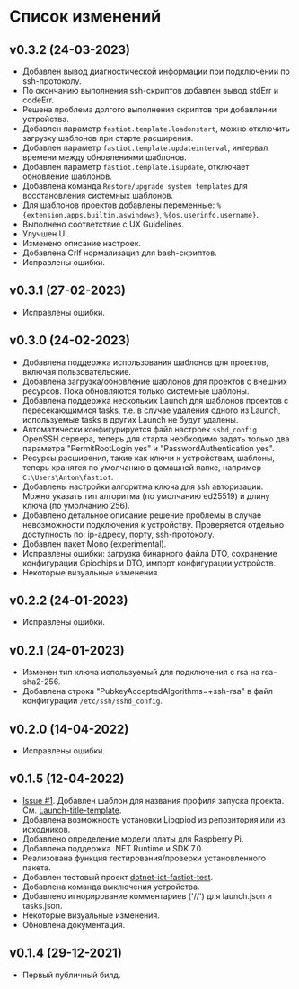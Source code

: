 # Список изменений

## v0.3.2 (24-03-2023)

- Добавлен вывод диагностической информации при подключении по ssh-протоколу.
- По окончанию выполнения ssh-скриптов добавлен вывод stdErr и codeErr.
- Решена проблема долгого выполнения скриптов при добавлении устройства.
- Добавлен параметр `fastiot.template.loadonstart`, можно отключить загрузку шаблонов при старте расширения.
- Добавлен параметр `fastiot.template.updateinterval`, интервал времени между обновлениями шаблонов.
- Добавлен параметр `fastiot.template.isupdate`, отключает обновление шаблонов.
- Добавлена команда `Restore/upgrade system templates` для восстановления системных шаблонов.
- Для шаблонов проектов добавлены переменные: `%{extension.apps.builtin.aswindows}`, `%{os.userinfo.username}`.
- Выполнено соответствие с UX Guidelines.
- Улучшен UI.
- Изменено описание настроек.
- Добавлена Crlf нормализация для bash-скриптов.
- Исправлены ошибки.

## v0.3.1 (27-02-2023)

- Исправлены ошибки.

## v0.3.0 (24-02-2023)

- Добавлена поддержка использования шаблонов для проектов, включая пользовательские.
- Добавлена загрузка/обновление шаблонов для проектов с внешних ресурсов. Пока обновляются только системные шаблоны.
- Добавлена поддержка нескольких Launch для шаблонов проектов с пересекающимися tasks, т.е. в случае удаления одного из Launch, используемые tasks в других Launch не будут удалены.
- Автоматически конфигурируется файл настроек `sshd_config` OpenSSH сервера, теперь для старта необходимо задать только два параметра "PermitRootLogin yes" и "PasswordAuthentication yes".
- Ресурсы расширения, такие как ключи к устройствам, шаблоны, теперь хранятся по умолчанию в домашней папке, например `C:\Users\Anton\fastiot`.
- Добавлены настройки алгоритма ключа для ssh авторизации. Можно указать тип алгоритма (по умолчанию ed25519) и длину ключа (по умолчанию 256).
- Добавлено детальное описание решение проблемы в случае невозможности подключения к устройству. Проверяется отдельно доступность по: ip-адресу, порту, ssh-протоколу.
- Добавлен пакет Mono (experimental).
- Исправлены ошибки: загрузка бинарного файла DTO, сохранение конфигурации Gpiochips и DTO, импорт конфигурации устройств.
- Некоторые визуальные изменения.

## v0.2.2 (24-01-2023)

- Исправлены ошибки.

## v0.2.1 (24-01-2023)

- Изменен тип ключа используемый для подключения с rsa на rsa-sha2-256.
- Добавлена строка "PubkeyAcceptedAlgorithms=+ssh-rsa" в файл конфигурации `/etc/ssh/sshd_config`.

## v0.2.0 (14-04-2022)

- Исправлены ошибки.

## v0.1.5 (12-04-2022)

- [Issue #1](https://github.com/devdotnetorg/vscode-extension-dotnet-fastiot/issues/1 "Issue #1"). Добавлен шаблон для названия профиля запуска проекта. См. [Launch-title-template](https://github.com/devdotnetorg/vscode-extension-dotnet-fastiot/blob/master/docs/Launch-title-template.md "Launch-title-template").
- Добавлена возможность установки Libgpiod из репозитория или из исходников.
- Добавлено определение модели платы для Raspberry Pi.
- Добавлена поддержка .NET Runtime и SDK 7.0.
- Реализована функция тестирования/проверки установленного пакета.
- Добавлен тестовый проект [dotnet-iot-fastiot-test](https://github.com/devdotnetorg/vscode-extension-dotnet-fastiot/tree/master/Samples/dotnet-iot-fastiot-test "dotnet-iot-fastiot-test").
- Добавлена команда выключения устройства.
- Добавлено игнорирование комментариев ('//') для launch.json и tasks.json.
- Некоторые визуальные изменения.
- Обновлена документация.

## v0.1.4 (29-12-2021)

- Первый публичный билд.
